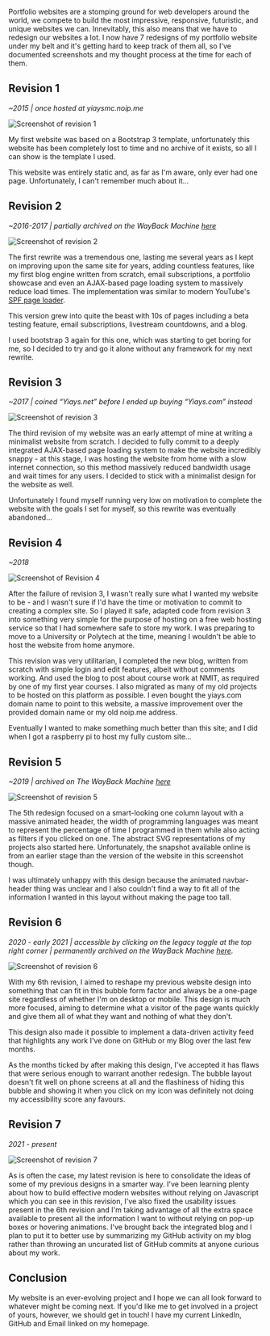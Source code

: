 Portfolio websites are a stomping ground for web developers around the world, we compete to build the most impressive, responsive, futuristic, and unique websites we can. Innevitably, this also means that we have to redesign our websites a lot. I now have 7 redesigns of my portfolio website under my belt and it's getting hard to keep track of them all, so I've documented screenshots and my thought process at the time for each of them.

Revision 1
----------

_~2015 | once hosted at yiaysmc.noip.me_

![Screenshot of revision 1](https://cdn.yiays.com/blog/oldsite-1.webp)

My first website was based on a Bootstrap 3 template, unfortunately this website has been completely lost to time and no archive of it exists, so all I can show is the template I used.

This website was entirely static and, as far as I'm aware, only ever had one page. Unfortunately, I can't remember much about it...

Revision 2
----------

_~2016-2017 | partially archived on the WayBack Machine_ [_here_](https://web.archive.org/web/20161001154853/http://yiaysmc.noip.me/)

![Screenshot of revision 2](https://cdn.yiays.com/blog/oldsite-2.webp)

The first rewrite was a tremendous one, lasting me several years as I kept on improving upon the same site for years, adding countless features, like my first blog engine written from scratch, email subscriptions, a portfolio showcase and even an AJAX-based page loading system to massively reduce load times. The implementation was similar to modern YouTube's [SPF page loader](https://youtube.github.io/spfjs/).

This version grew into quite the beast with 10s of pages including a beta testing feature, email subscriptions, livestream countdowns, and a blog.

I used bootstrap 3 again for this one, which was starting to get boring for me, so I decided to try and go it alone without any framework for my next rewrite.

Revision 3
----------

_~2017 | coined “Yiays.net” before I ended up buying “Yiays.com” instead_

![Screenshot of revision 3](https://cdn.yiays.com/blog/oldsite-3.webp)

The third revision of my website was an early attempt of mine at writing a minimalist website from scratch. I decided to fully commit to a deeply integrated AJAX-based page loading system to make the website incredibly snappy - at this stage, I was hosting the website from home with a slow internet connection, so this method massively reduced bandwidth usage and wait times for any users. I decided to stick with a minimalist design for the website as well.

Unfortunately I found myself running very low on motivation to complete the website with the goals I set for myself, so this rewrite was eventually abandoned...

Revision 4
----------

_~2018_

![Screenshot of Revision 4](https://cdn.yiays.com/blog/oldsite-4.webp)

After the failure of revision 3, I wasn't really sure what I wanted my website to be - and I wasn't sure if I'd have the time or motivation to commit to creating a complex site. So I played it safe, adapted code from revision 3 into something very simple for the purpose of hosting on a free web hosting service so that I had somewhere safe to store my work. I was preparing to move to a University or Polytech at the time, meaning I wouldn't be able to host the website from home anymore.

This revision was very utilitarian, I completed the new blog, written from scratch with simple login and edit features, albeit without comments working. And used the blog to post about course work at NMIT, as required by one of my first year courses. I also migrated as many of my old projects to be hosted on this platform as possible. I even bought the yiays.com domain name to point to this website, a massive improvement over the provided domain name or my old noip.me address.

Eventually I wanted to make something much better than this site; and I did when I got a raspberry pi to host my fully custom site...

Revision 5
----------

_~2019 | archived on The WayBack Machine_ [_here_](https://web.archive.org/web/20200205095006/https://yiays.com/)

![Screenshot of revision 5](https://cdn.yiays.com/blog/oldsite-5.webp)

The 5th redesign focused on a smart-looking one column layout with a massive animated header, the width of programming languages was meant to represent the percentage of time I programmed in them while also acting as filters if you clicked on one. The abstract SVG representations of my projects also started here. Unfortunately, the snapshot available online is from an earlier stage than the version of the website in this screenshot though.

I was ultimately unhappy with this design because the animated navbar-header thing was unclear and I also couldn't find a way to fit all of the information I wanted in this layout without making the page too tall.

Revision 6
----------

_2020 - early 2021 | accessible by clicking on the legacy toggle at the top right corner | permanently archived on the WayBack Machine_ [_here_](https://web.archive.org/web/20210717080731/https://yiays.com/)_._

![Screenshot of revision 6](https://cdn.yiays.com/blog/oldsite-6.webp)

With my 6th revision, I aimed to reshape my previous website design into something that can fit in this bubble form factor and always be a one-page site regardless of whether I'm on desktop or mobile. This design is much more focused, aiming to determine what a visitor of the page wants quickly and give them all of what they want and nothing of what they don't.

This design also made it possible to implement a data-driven activity feed that highlights any work I've done on GitHub or my Blog over the last few months.

As the months ticked by after making this design, I've accepted it has flaws that were serious enough to warrant another redesign. The bubble layout doesn't fit well on phone screens at all and the flashiness of hiding this bubble and showing it when you click on my icon was definitely not doing my accessibility score any favours.

Revision 7
----------

_2021 - present_

![Screenshot of revision 7](https://cdn.yiays.com/blog/oldsite-7.webp)

As is often the case, my latest revision is here to consolidate the ideas of some of my previous designs in a smarter way. I've been learning plenty about how to build effective modern websites without relying on Javascript which you can see in this revision, I've also fixed the usability issues present in the 6th revision and I'm taking advantage of all the extra space available to present all the information I want to without relying on pop-up boxes or hovering animations. I've brought back the integrated blog and I plan to put it to better use by summarizing my GitHub activity on my blog rather than throwing an uncurated list of GitHub commits at anyone curious about my work.

Conclusion
----------

My website is an ever-evolving project and I hope we can all look forward to whatever might be coming next. If you'd like me to get involved in a project of yours, however, we should get in touch! I have my current LinkedIn, GitHub and Email linked on my homepage.